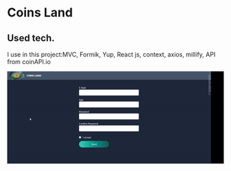 # Coins Land 

## Used tech.

I use in this project:MVC, Formik, Yup, React js, context, axios, millify, API from coinAPI.io

![Project gif](src/assets/coin.gif)